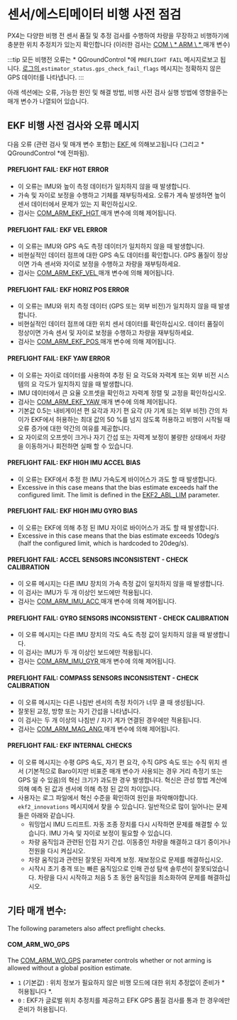 # 센서/에스티메이터 비행 사전 점검

PX4는 다양한 비행 전 센서 품질 및 추정 검사를 수행하여 차량을 무장하고 비행하기에 충분한 위치 추정치가 있는지 확인합니다 (이러한 검사는 [ COM \ * ARM \ * ](../advanced_config/parameter_reference.md#commander) 매개 변수)

:::tip
모든 비행전 오류는 * QGroundControl *에 ` PREFLIGHT FAIL ` 메시지로보고 됩니다. [ 로그의 ](../getting_started/flight_reporting.md) ` estimator_status.gps_check_fail_flags ` 메시지는 정확하지 않은 GPS 데이터를 나타냅니다.
:::

아래 섹션에는 오류, 가능한 원인 및 해결 방법, 비행 사전 검사 실행 방법에 영향을주는 매개 변수가 나열되어 있습니다.

## EKF 비행 사전 검사와 오류 메시지

다음 오류 (관련 검사 및 매개 변수 포함)는 [ EKF ](../advanced_config/tuning_the_ecl_ekf.md)에 의해보고됩니다 (그리고 * QGroundControl *에 전파됨).

#### PREFLIGHT FAIL: EKF HGT ERROR

- 이 오류는 IMU와 높이 측정 데이터가 일치하지 않을 때 발생합니다.
- 가속 및 자이로 보정을 수행하고 기체를 재부팅하세요. 오류가 계속 발생하면 높이 센서 데이터에서 문제가 있는 지 확인하십시오.
- 검사는 [ COM_ARM_EKF_HGT ](../advanced_config/parameter_reference.md#COM_ARM_EKF_HGT) 매개 변수에 의해 제어됩니다.

#### PREFLIGHT FAIL: EKF VEL ERROR

- 이 오류는 IMU와 GPS 속도 측정 데이터가 일치하지 않을 때 발생합니다. 
- 비현실적인 데이터 점프에 대한 GPS 속도 데이터를 확인합니다. GPS 품질이 정상이면 가속 센서와 자이로 보정을 수행하고 차량을 재부팅하세요.
- 검사는 [ COM_ARM_EKF_VEL ](../advanced_config/parameter_reference.md#COM_ARM_EKF_VEL) 매개 변수에 의해 제어됩니다.

#### PREFLIGHT FAIL: EKF HORIZ POS ERROR

- 이 오류는 IMU와 위치 측정 데이터 (GPS 또는 외부 비전)가 일치하지 않을 때 발생합니다. 
- 비현실적인 데이터 점프에 대한 위치 센서 데이터를 확인하십시오. 데이터 품질이 정상이면 가속 센서 및 자이로 보정을 수행하고 차량을 재부팅하세요.
- 검사는 [ COM_ARM_EKF_POS ](../advanced_config/parameter_reference.md#COM_ARM_EKF_POS) 매개 변수에 의해 제어됩니다.

#### PREFLIGHT FAIL: EKF YAW ERROR

- 이 오류는 자이로 데이터를 사용하여 추정 된 요 각도와 자력계 또는 외부 비전 시스템의 요 각도가 일치하지 않을 때 발생합니다.
- IMU 데이터에서 큰 요율 오프셋을 확인하고 자력계 정렬 및 교정을 확인하십시오.
- 검사는 [ COM_ARM_EKF_YAW ](../advanced_config/parameter_reference.md#COM_ARM_EKF_YAW) 매개 변수에 의해 제어됩니다.
- 기본값 0.5는 내비게이션 편 요각과 자기 편 요각 (자 기계 또는 외부 비전) 간의 차이가 EKF에서 허용하는 최대 값의 50 %를 넘지 않도록 허용하고 비행이 시작될 때 오류 증가에 대한 약간의 여유를 제공합니다.
- 요 자이로의 오프셋이 크거나 자기 간섭 또는 자력계 보정이 불량한 상태에서 차량을 이동하거나 회전하면 실패 할 수 있습니다.

#### PREFLIGHT FAIL: EKF HIGH IMU ACCEL BIAS

- 이 오류는 EKF에서 추정 한 IMU 가속도계 바이어스가 과도 할 때 발생합니다. 
- Excessive in this case means that the bias estimate exceeds half the configured limit. The limit is defined in the [EKF2_ABL_LIM](../advanced_config/parameter_reference.md#EKF2_ABL_LIM) parameter.

#### PREFLIGHT FAIL: EKF HIGH IMU GYRO BIAS

- 이 오류는 EKF에 의해 추정 된 IMU 자이로 바이어스가 과도 할 때 발생합니다.
- Excessive in this case means that the bias estimate exceeds 10deg/s (half the configured limit, which is hardcoded to 20deg/s).

#### PREFLIGHT FAIL: ACCEL SENSORS INCONSISTENT - CHECK CALIBRATION

- 이 오류 메시지는 다른 IMU 장치의 가속 측정 값이 일치하지 않을 때 발생합니다.
- 이 검사는 IMU가 두 개 이상인 보드에만 적용됩니다.
- 검사는 [ COM_ARM_IMU_ACC ](../advanced_config/parameter_reference.md#COM_ARM_IMU_ACC) 매개 변수에 의해 제어됩니다.

#### PREFLIGHT FAIL: GYRO SENSORS INCONSISTENT - CHECK CALIBRATION

- 이 오류 메시지는 다른 IMU 장치의 각도 속도 측정 값이 일치하지 않을 때 발생합니다.
- 이 검사는 IMU가 두 개 이상인 보드에만 적용됩니다.
- 검사는 [ COM_ARM_IMU_GYR ](../advanced_config/parameter_reference.md#COM_ARM_IMU_GYR) 매개 변수에 의해 제어됩니다.

#### PREFLIGHT FAIL: COMPASS SENSORS INCONSISTENT - CHECK CALIBRATION

- 이 오류 메시지는 다른 나침반 센서의 측정 차이가 너무 클 때 생성됩니다.
- 잘못된 교정, 방향 또는 자기 간섭을 나타냅니다.
- 이 검사는 두 개 이상의 나침반 / 자기 계가 연결된 경우에만 적용됩니다.
- 검사는 [ COM_ARM_MAG_ANG ](../advanced_config/parameter_reference.md#COM_ARM_MAG_ANG) 매개 변수에 의해 제어됩니다.

#### PREFLIGHT FAIL: EKF INTERNAL CHECKS

- 이 오류 메시지는 수평 GPS 속도, 자기 편 요각, 수직 GPS 속도 또는 수직 위치 센서 (기본적으로 Baro이지만 비표준 매개 변수가 사용되는 경우 거리 측정기 또는 GPS 일 수 있음)의 혁신 크기가 과도한 경우 발생합니다. 혁신은 관성 항법 계산에 의해 예측 된 값과 센서에 의해 측정 된 값의 차이입니다.
- 사용자는 로그 파일에서 혁신 수준을 확인하여 원인을 파악해야합니다. ` ekf2_innovations ` 메시지에서 찾을 수 있습니다. 일반적으로 많이 일어나는 문제들은 아래와 같습니다. 
    - 워밍업시 IMU 드리프트. 자동 조종 장치를 다시 시작하면 문제를 해결할 수 있습니다. IMU 가속 및 자이로 보정이 필요할 수 있습니다.
    - 차량 움직임과 관련된 인접 자기 간섭. 이동중인 차량을 해결하고 대기 중이거나 전원을 다시 켜십시오.
    - 차량 움직임과 관련된 잘못된 자력계 보정. 재보정으로 문제를 해결하십시오.
    - 시작시 초기 충격 또는 빠른 움직임으로 인해 관성 탐색 솔루션이 잘못되었습니다. 차량을 다시 시작하고 처음 5 초 동안 움직임을 최소화하여 문제를 해결하십시오.

## 기타 매개 변수:

The following parameters also affect preflight checks.

#### COM_ARM_WO_GPS

The [COM_ARM_WO_GPS](../advanced_config/parameter_reference.md#COM_ARM_WO_GPS) parameter controls whether or not arming is allowed without a global position estimate.

- ` 1 ` (기본값) : 위치 정보가 필요하지 않은 비행 모드에 대한 위치 추정없이 준비가 * 허용됩니다 *.
- ` 0 ` : EKF가 글로벌 위치 추정치를 제공하고 EFK GPS 품질 검사를 통과 한 경우에만 준비가 허용됩니다.